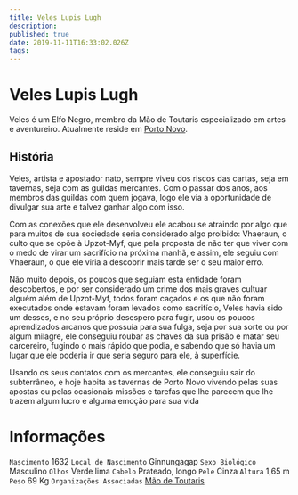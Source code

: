```yaml
---
title: Veles Lupis Lugh
description: 
published: true
date: 2019-11-11T16:33:02.026Z
tags: 
---
```


<!-- SUBTITLE: Visão geral sobre Veles Lupis Lugh -->

# Veles Lupis Lugh
Veles é um Elfo Negro, membro da Mão de Toutaris especializado em artes e aventureiro. Atualmente reside em [Porto Novo](http://localhost/lugares/plano-material/drafeon/sudeste-de-drafeon/porto-novo#porto-novo).

## História
Veles, artista e apostador nato, sempre viveu dos riscos das cartas, seja em tavernas, seja com as guildas mercantes. Com o passar dos anos, aos membros das guildas com quem jogava, logo ele via a oportunidade de divulgar sua arte e talvez ganhar algo com isso.

Com as conexões que ele desenvolveu ele acabou se atraindo por algo que para muitos de sua sociedade seria considerado algo proibido: Vhaeraun, o culto que se opõe à Upzot-Myf, que pela proposta de não ter que viver com o medo de virar um sacrifício na próxima manhã, e assim, ele seguiu com Vhaeraun, o que ele viria a descobrir mais tarde ser o seu maior erro. 

Não muito depois, os poucos que seguiam esta entidade foram descobertos, e por ser considerado um crime dos mais graves cultuar alguém além de Upzot-Myf, todos foram caçados e os que não foram executados onde estavam foram levados como sacrifício, Veles havia sido um desses, e no seu próprio desespero para fugir, usou os poucos aprendizados arcanos que possuía para sua fulga, seja por sua sorte ou por algum milagre, ele conseguiu roubar as chaves da sua prisão e matar seu carcereiro, fugindo o mais rápido que podia, e sabendo que só havia um lugar que ele poderia ir que seria seguro para ele, à superfície.

Usando os seus contatos com os mercantes, ele conseguiu sair do subterrâneo, e hoje habita as tavernas de Porto Novo vivendo pelas suas apostas ou pelas ocasionais missões e tarefas que lhe parecem que lhe trazem algum lucro e alguma emoção para sua vida

# Informações
`Nascimento` 1632 
`Local de Nascimento` Ginnungagap
`Sexo Biológico` Masculino
`Olhos` Verde lima
`Cabelo` Prateado, longo
`Pele` Cinza
`Altura` 1,65 m
`Peso` 69 Kg
`Organizações Associadas` [Mão de Toutaris](http://localhost/faccoes/faccoes-independentes/mao-de-toutaris#mao-de-toutaris)
